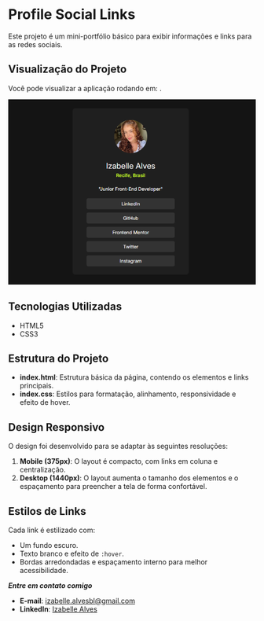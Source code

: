 # Profile Social Links

Este projeto é um mini-portfólio básico para exibir informações e links para as redes sociais.

## Visualização do Projeto

Você pode visualizar a aplicação rodando em: .

![alt text](images/image.png)

## Tecnologias Utilizadas

- HTML5
- CSS3

## Estrutura do Projeto

- **index.html**: Estrutura básica da página, contendo os elementos e links principais.
- **index.css**: Estilos para formatação, alinhamento, responsividade e efeito de hover.

## Design Responsivo

O design foi desenvolvido para se adaptar às seguintes resoluções:

1. **Mobile (375px)**: O layout é compacto, com links em coluna e centralização.
2. **Desktop (1440px)**: O layout aumenta o tamanho dos elementos e o espaçamento para preencher a tela de forma confortável.

## Estilos de Links

Cada link é estilizado com:

- Um fundo escuro.
- Texto branco e efeito de `:hover`.
- Bordas arredondadas e espaçamento interno para melhor acessibilidade.

**_Entre em contato comigo_**

- **E-mail**: [izabelle.alvesbl@gmail.com](mailto:izabelle.alvesbl@gmail.com)
- **LinkedIn**: [Izabelle Alves](https://www.linkedin.com/in/izabellealvess/)
